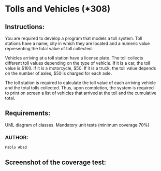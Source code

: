 # Tolls and Vehicles (*308)

## Instructions:
You are required to develop a program that models a toll system. Toll stations have a name, city in which they are located and a numeric value representing the total value of toll collected.

Vehicles arriving at a toll station have a license plate. The toll collects different toll values depending on the type of vehicle. If it is a car, the toll value is $100. If it is a motorcycle, $50. If it is a truck, the toll value depends on the number of axles, $50 is charged for each axle.

The toll station is required to calculate the toll value of each arriving vehicle and the total tolls collected. Thus, upon completion, the system is required to print on screen a list of vehicles that arrived at the toll and the cumulative total.

## Requirements:
UML diagram of classes.
Mandatory unit tests (minimum coverage 70%)

### AUTHOR:
```sh
Pablo Abad
```

## Screenshot of the coverage test:
